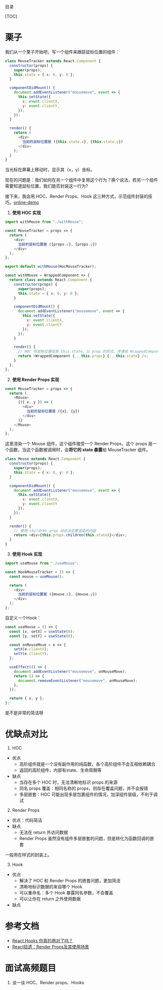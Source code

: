 目录

[TOC]

# 栗子
我们从一个栗子开始吧，写一个组件来跟踪鼠标位置的组件：
```js
class MouseTracker extends React.Component {
  constructor(props) {
    super(props);
    this.state = { x: 0, y: 0 };
  }

  componentDidMount() {
    document.addEventListener("mousemove", event => {
      this.setState({
        x: event.clientX,
        y: event.clientY,
      });
    });
  }

  render() {
    return (
      <div>
        当前的鼠标位置是 ({this.state.x}, {this.state.y})
      </div>
    );
  }
}
```
当光标在屏幕上移动时，显示其（x，y）坐标。

现在的问题是：我们如何在另一个组件中复用这个行为？换个说法，若另一个组件需要知道鼠标位置，我们能否封装这一行为?

接下来，我会用 HOC、Render Props、Hook 这三种方式，示范组件封装的技巧。[online-demo](https://codesandbox.io/s/hoc-render-props-hook-m7gw1)

1. **使用 HOC 实现**
```js
import withMouse from "./withMouse";

const MouseTracker = props => {
  return (
    <div>
      当前的鼠标位置是 ({props.x}, {props.y})
    </div>
  );
};

export default withMouse(HocMouseTracker);
```

```js
const withMouse = WrappedComponent => {
  return class extends React.Component {
    constructor(props) {
      super(props);
      this.state = { x: 0, y: 0 };
    }

    componentDidMount() {
      document.addEventListener("mousemove", event => {
        this.setState({
          x: event.clientX,
          y: event.clientY
        });
      });
    }

    render() {
      // HOC 将鼠标位置信息 this.state，以 prop 的形式，传递给 WrappedComponent
      return <WrappedComponent {...this.props} {...this.state} />;
    }
  };
};
```


2. **使用 Render Props 实现**

```js
const MouseTracker = props => {
  return (
    <Mouse>
      {({ x, y }) => (
        <div>
          当前的鼠标位置是 ({x}, {y})
        </div>
      )}
    </Mouse>
  );
};
```
这里渲染一个 Mouse 组件，这个组件接受一个 Render Props，这个 props 是一个函数，当这个函数被调用时，会**将它的 state 暴露**给 MouseTracker 组件。

```js
class Mouse extends React.Component {
  constructor(props) {
    super(props);
    this.state = { x: 0, y: 0 };
  }

  componentDidMount() {
    document.addEventListener("mousemove", event => {
      this.setState({
        x: event.clientX,
        y: event.clientY
      });
    });
  }

  render() {
    // 使用 children prop 动态决定要渲染的内容
    return <div>{this.props.children(this.state)}</div>;
  }
}
```

3. **使用 Hook 实现**
```js
import useMouse from "./useMouse";

const HookMouseTracker = () => {
  const mouse = useMouse();

  return (
    <div>
      当前的鼠标位置是 ({mouse.x}, {mouse.y})
    </div>
  );
};
```
自定义一个Hook：
```js
const useMouse = () => {
  const [x, setX] = useState(0);
  const [y, setY] = useState(0);

  const onMouseMove = e => {
    setX(e.clientX);
    setY(e.clientY);
  };

  useEffect(() => {
    document.addEventListener("mousemove", onMouseMove);
    return () => {
      document.removeEventListener("mousemove", onMouseMove);
    };
  });

  return { x, y };
};
```
是不是非常的简洁呀 

# 优缺点对比
1. HOC
- 优点
  + 高阶组件就是一个没有副作用的纯函数，各个高阶组件不会互相依赖耦合
  + 返回的高阶组件，内部有state、生命周期等
- 缺点
  + 当存在多个 HOC 时，无法清晰地标识 props 的来源
  + 同名 props 覆盖：相同名称的 props，则存在覆盖问题，并不会报错
  + 多层嵌套：HOC 可能出现多层包裹组件的情况，加深组件层级，不利于调试

2. Render Props
- 优点：代码简洁
- 缺点
  + 无法在 return 外访问数据
  + Render Props 虽然没有组件多层嵌套的问题，但是转化为函数回调的嵌套

一般用在样式的封装上。

3. Hook
- 优点
  + 解决了 HOC 和 Render Props 的嵌套问题，更加简洁
  + 清晰地标识数据的来自哪个 Hook
  + 可以重命名：多个 Hook 暴露同名参数，不会覆盖
  + 可以让你在 return 之外使用数据
- 缺点

# 参考文档
- [React Hooks 你真的用对了吗？](https://zhuanlan.zhihu.com/p/85969406)
- [React拾遗：Render Props及其使用场景](https://juejin.im/post/5b2f99ea6fb9a00e3a5aa511#heading-3)



# 面试高频题目
1. 谈一谈 HOC、Render props、Hooks